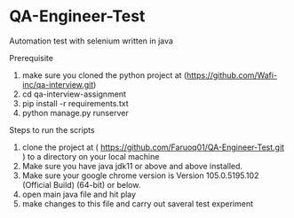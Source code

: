 # QA-Engineer-Test
Automation test with selenium written in java

Prerequisite

1) make sure you cloned the python project at (https://github.com/Wafi-inc/qa-interview.git)
2) cd  qa-interview-assignment
3) pip install -r requirements.txt
4) python manage.py runserver

Steps to run the scripts

1) clone the project at ( https://github.com/Faruoq01/QA-Engineer-Test.git ) to a directory on your local machine
2) Make sure you have java jdk11 or above and above installed.
3) Make sure your google chrome version is Version 105.0.5195.102 (Official Build) (64-bit) or below.
4) open main java file and hit play
5) make changes to this file and carry out saveral test experiment
